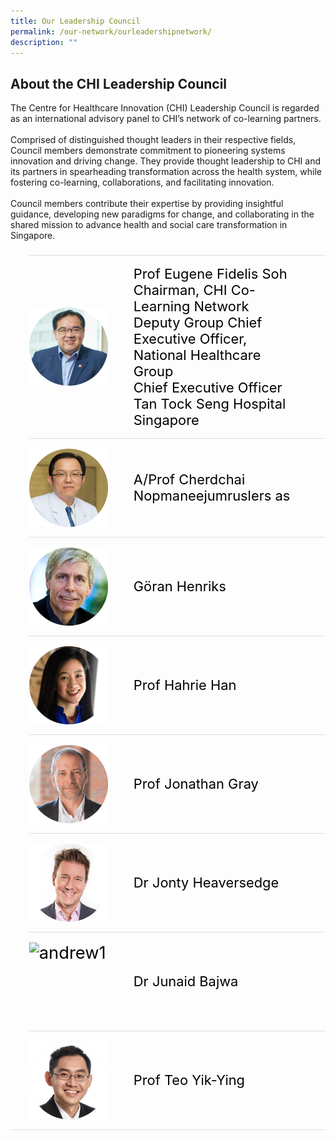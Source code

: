 ```yaml
---
title: Our Leadership Council
permalink: /our-network/ourleadershipnetwork/
description: ""
---
```

<div>
	<h2>About the CHI Leadership Council</h2>
	<div>
The Centre for Healthcare Innovation (CHI) Leadership Council is regarded as an international advisory panel to CHI’s network of co-learning partners.<br><br>
Comprised of distinguished thought leaders in their respective fields, Council members demonstrate commitment to pioneering systems innovation and driving change. They provide thought leadership to CHI and its partners in spearheading transformation across the health system, while fostering co-learning, collaborations, and facilitating innovation.<br><br>
Council members contribute their expertise by providing insightful guidance, developing new paradigms for change, and collaborating in the shared mission to advance health and social care transformation in Singapore.
</div></div>

<style>
    ul.jekyllcodex_accordion {
      position: center;
      margin: 1.4rem 0 !important;
      border-bottom: 1px solid #DBDFE4;
      padding-bottom: 0;
      font-size: 1.25em;
    }

    ul.jekyllcodex_accordion li {
      border-top: 1px solid #DBDFE4;
      list-style: none;
      margin: 0 auto 0 0 !important;
    }

    ul.jekyllcodex_accordion li input {
      display: none;
    }

    ul.jekyllcodex_accordion li label {
      display: flex;
	    justify-content: space-around;
	    align-items: center;
      cursor: pointer;
      padding: 16px 0;
      margin: 0;
      color: #000000;
      margin-right: 41px;
      font-size: 1.25em;
    }
	
    ul.jekyllcodex_accordion li label img {
      display: flex;
	    justify-content: space-around;
	    align-items: center;
      cursor: pointer;
      margin: 0;
      color: #000000;
      margin-right: 41px;
      font-size: 1.25em;
    }

    ul.jekyllcodex_accordion li div {
      padding: 0;
      height: 0;
      overflow: hidden;
      transition: height 0.8s ease-in-out;
    }

    ul.jekyllcodex_accordion li input:checked+label {
      font-weight: 600;
      margin-right: 41px;
    }

    ul.jekyllcodex_accordion li input:checked+label+div {
      display: block;
      height: auto;
      padding: 0;
     overflow: visible;
	   margin: none;
	
    }

    ul.jekyllcodex_accordion li input:checked+label+div p {
      margin-bottom: 24px;
      margin-right: 41px;
    }

    ul.jekyllcodex_accordion li input:checked+label+div p:where(ul.jekyllcodex_accordion li input:checked+label+div p a) {
      margin: 32px 0;
    }

    ul.jekyllcodex_accordion li label::before {
      content: url("https://d33wubrfki0l68.cloudfront.net/2726d99e678e7823e23532634fdd6e83dfe96a99/c39dd/images/chevron-down.svg");
      color: #A6192E;
      font-weight: 400;
      font-size: 1.25em;
      line-height: 1.1rem;
      padding: 0;
      position: absolute;
      right: 0.5rem;
    }

    ul.jekyllcodex_accordion li input:checked+label::before {
      content: url("https://d33wubrfki0l68.cloudfront.net/7468164d2fc2ad4fdea648e6cf2de622c2f70892/1819b/images/chevron-up.svg");
      transform: rotateZ(180deg);
      color: #A6192E;
    }

    ul.jekyllcodex_accordion li ul li {
      list-style-type: disc;
      border-top: 0;
    }

    ul.jekyllcodex_accordion li ol li {
      list-style-type: decimal;
      border-top: 0;
    }

    ul.jekyllcodex_accordion li:hover label {
      color: #A6192E;
    }

    img {
      float: left;
      margin-right: 15px;
	
    }

    p {
      overflow: auto;
      max-width: 500px;
      max-height: 300px;
    }
  </style>


  <ul class="jekyllcodex_accordion">
	    <li>
      <input id="accordion-b0" type="checkbox">
      <label for="accordion-b0">
        <img alt="andrew1" style="width:126px;height:125px;float: left;" src="/images/Chairman.png">Prof Eugene Fidelis Soh<br>Chairman, CHI Co-Learning Network<br>Deputy Group Chief Executive Officer,<br>National Healthcare Group<br>Chief Executive Officer<br>Tan Tock Seng Hospital<br>Singapore <br>
      </label>
      <div>
        <style>
          img {
            float: left;
            vertical-align: middle;
          }
          p {
            overflow: auto;
            max-width: 550px;
            max-height: 300px;
            font-size: 1em;
          }
        </style>
        <img style="width:242px;height:148px;margin-right:15px;" alt="chi" src="/images/Masterclass/15%20masterclass_patrick.jpg">
        <p>
          <b><u>The 5Cs of Community Leadership</u></b><br>
          <b>Mr Patrick Tay</b><br>
          <em>Assistant Secretary-General of NTUC and Member of Parliament of Pioneer SMC</em><br><br>
          Description
        </p>
      </div>
    </li>
    <li>
      <input id="accordion-b1" type="checkbox">
      <label for="accordion-b1">
        <img alt="andrew1" style="width:126px;height:125px;float: left;" src="/images/Leaders/prof%20cherdchai-01.png">
        A/Prof Cherdchai Nopmaneejumruslers as
      </label>
      <div>
        <p><strong>27 March 2023</strong></p>
        <style>
          img {
            float: left;
            vertical-align: middle;
          }
          p {
            overflow: auto;
            max-width: 550px;
            max-height: 300px;
            font-size: 1em;
          }
        </style>
        <img style="width:242px;height:148px;margin-right:15px;" alt="chi" src="/images/Masterclass/15%20masterclass_patrick.jpg">
        <p>
          <b><u>The 5Cs of Community Leadership</u></b><br>
          <b>Mr Patrick Tay</b><br>
          <em>Assistant Secretary-General of NTUC and Member of Parliament of Pioneer SMC</em><br><br>
          Description
        </p>
      </div>
    </li>
		    <li>
      <input id="accordion-b2" type="checkbox">
      <label for="accordion-b2">
        <img alt="andrew1" style="width:126px;height:125px;float: left;" src="/images/Leaders/go╠êran%20henriks_01%20copy.png">
        Göran Henriks
      </label>
      <div>
        <p><strong>27 March 2023</strong></p>
        <style>
          img {
            float: left;
            vertical-align: middle;
          }
          p {
            overflow: auto;
            max-width: 550px;
            max-height: 300px;
            font-size: 1em;
          }
        </style>
        <img style="width:242px;height:148px;margin-right:15px;" alt="chi" src="/images/Masterclass/15%20masterclass_patrick.jpg">
        <p>
          <b><u>The 5Cs of Community Leadership</u></b><br>
          <b>Mr Patrick Tay</b><br>
          <em>Assistant Secretary-General of NTUC and Member of Parliament of Pioneer SMC</em><br><br>
          Description
        </p>
      </div>
    </li>
	    <li>
      <input id="accordion-b3" type="checkbox">
      <label for="accordion-b3">
        <img alt="andrew1" style="width:126px;height:125px" src="/images/Leaders/prof%20hahrie%20han-01-min.png">
        Prof Hahrie Han
      </label>
      <div>
        <p><strong>27 March 2023</strong></p>
        <style>
          img {
            float: left;
            vertical-align: middle;
          }
          p {
            overflow: auto;
            max-width: 550px;
            max-height: 300px;
            font-size: 1em;
          }
        </style>
        <img style="width:242px;height:148px;margin-right:15px;" alt="chi" src="/images/Masterclass/15%20masterclass_patrick.jpg">
        <p>
          <b><u>The 5Cs of Community Leadership</u></b><br>
          <b>Mr Patrick Tay</b><br>
          <em>Assistant Secretary-General of NTUC and Member of Parliament of Pioneer SMC</em><br><br>
          Description
        </p>
      </div>
    </li>
	    <li>
      <input id="accordion-b4" type="checkbox">
      <label for="accordion-b4">
        <img alt="andrew1" style="width:126px;height:125px;" src="/images/Leaders/prof%20jonathon%20gray-01.png">
        Prof Jonathan Gray
      </label>
      <div>
        <p><strong>27 March 2023</strong></p>
        <style>
          img {
            float: left;
            vertical-align: middle;
          }
          p {
            overflow: auto;
            max-width: 550px;
            max-height: 300px;
            font-size: 1em;
          }
        </style>
        <img style="width:242px;height:148px;margin-right:15px;" alt="chi" src="/images/Masterclass/15%20masterclass_patrick.jpg">
        <p>
          <b><u>The 5Cs of Community Leadership</u></b><br>
          <b>Mr Patrick Tay</b><br>
          <em>Assistant Secretary-General of NTUC and Member of Parliament of Pioneer SMC</em><br><br>
          Description
        </p>
      </div>
    </li>
	    <li>
      <input id="accordion-b5" type="checkbox">
      <label for="accordion-b5">
        <img alt="andrew1" style="width:126px;height:125px" src="/images/Leaders/jonty_heaversedge-01.png">
       Dr Jonty Heaversedge
      </label>
      <div>
        <p><strong>27 March 2023</strong></p>
        <style>
          img {
            float: left;
            vertical-align: middle;
          }
          p {
            overflow: auto;
            max-width: 550px;
            max-height: 300px;
            font-size: 1em;
          }
        </style>
        <img style="width:242px;height:148px;margin-right:15px;" alt="chi" src="/images/Masterclass/15%20masterclass_patrick.jpg">
        <p>
          <b><u>The 5Cs of Community Leadership</u></b><br>
          <b>Mr Patrick Tay</b><br>
          <em>Assistant Secretary-General of NTUC and Member of Parliament of Pioneer SMC</em><br><br>
          Description
        </p>
      </div>
    </li>
	    <li>
      <input id="accordion-b1" type="checkbox">
      <label for="accordion-b1">
        <img alt="andrew1" style="width:126px;height:125px" src="/images/Leaders/dr%20junaid%20bajwa-01.png">
        Dr Junaid Bajwa
      </label>
      <div>
        <p><strong>27 March 2023</strong></p>
        <style>
          img {
            float: left;
            vertical-align: middle;
          }
          p {
            overflow: auto;
            max-width: 550px;
            max-height: 300px;
            font-size: 1em;
          }
        </style>
        <img style="width:242px;height:148px;margin-right:15px;" alt="chi" src="/images/Masterclass/15%20masterclass_patrick.jpg">
        <p>
          <b><u>The 5Cs of Community Leadership</u></b><br>
          <b>Mr Patrick Tay</b><br>
          <em>Assistant Secretary-General of NTUC and Member of Parliament of Pioneer SMC</em><br><br>
          Description
        </p>
      </div>
    </li>
	    <li>
      <input id="accordion-b1" type="checkbox">
      <label for="accordion-b1">
        <img alt="andrew1" style="width:126px;height:125px" src="/images/Leaders/profteoyy.png">
        Prof Teo Yik-Ying
      </label>
      <div>
        <p><strong>27 March 2023</strong></p>
        <style>
          img {
            float: left;
            vertical-align: middle;
          }
          p {
            overflow: auto;
            max-width: 550px;
            max-height: 300px;
            font-size: 1em;
          }
        </style>
        <img style="width:242px;height:148px;margin-right:15px;" alt="chi" src="/images/Masterclass/15%20masterclass_patrick.jpg">
        <p>
          <b><u>The 5Cs of Community Leadership</u></b><br>
          <b>Mr Patrick Tay</b><br>
          <em>Assistant Secretary-General of NTUC and Member of Parliament of Pioneer SMC</em><br><br>
          Description
        </p>
      </div>
    </li>

</ul>